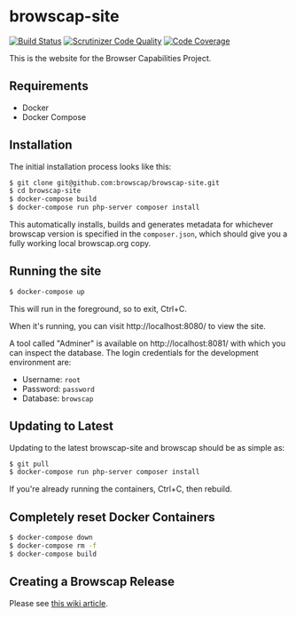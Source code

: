 # browscap-site

[![Build Status](https://travis-ci.org/browscap/browscap-site.svg?branch=master)](https://travis-ci.org/browscap/browscap-site) [![Scrutinizer Code Quality](https://scrutinizer-ci.com/g/browscap/browscap-site/badges/quality-score.png?b=master)](https://scrutinizer-ci.com/g/browscap/browscap-site/?branch=master) [![Code Coverage](https://scrutinizer-ci.com/g/browscap/browscap-site/badges/coverage.png?b=master)](https://scrutinizer-ci.com/g/browscap/browscap-site/?branch=master)

This is the website for the Browser Capabilities Project.

## Requirements

 - Docker
 - Docker Compose

## Installation

The initial installation process looks like this:

```bash
$ git clone git@github.com:browscap/browscap-site.git
$ cd browscap-site
$ docker-compose build
$ docker-compose run php-server composer install
```

This automatically installs, builds and generates metadata for whichever browscap version is specified in the
`composer.json`, which should give you a fully working local browscap.org copy.

## Running the site

```bash
$ docker-compose up
```

This will run in the foreground, so to exit, Ctrl+C.

When it's running, you can visit http://localhost:8080/ to view the site.

A tool called "Adminer" is available on http://localhost:8081/ with which you can inspect the database. The login
credentials for the development environment are:

 * Username: `root`
 * Password: `password`
 * Database: `browscap`

## Updating to Latest

Updating to the latest browscap-site and browscap should be as simple as:

```bash
$ git pull
$ docker-compose run php-server composer install
```

If you're already running the containers, Ctrl+C, then rebuild.

## Completely reset Docker Containers

```bash
$ docker-compose down
$ docker-compose rm -f
$ docker-compose build
```

## Creating a Browscap Release

Please see [this wiki article](https://github.com/browscap/browscap/wiki/Public-release-procedure).
